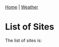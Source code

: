 [Home](../index) | [Weather](index)

List of Sites
=============

The list of sites is:

<div id="spinner"></div>
<div id="sites"></div>

<script src="../js/spin.min.js"></script>
<script src="https://code.jquery.com/jquery-3.2.1.min.js"></script>
<script src="../js/script.js"></script>
<script>

var spinner = new Spinner().spin();
$("#spinner").append(spinner.el);

$.get("https://api.aims.gov.au/data/v1.0/10.25845/5c09bf93f315d/sites")
.done(function(data) {
    spinner.stop();
    populateSites(data);
    });

</script>
